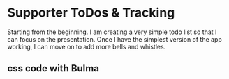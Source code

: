 # Supporter ToDos & Tracking

Starting from the beginning. I am creating a very simple todo list so that I can focus on the presentation. Once I have the simplest version of the app working, I can move on to add more bells and whistles.

## css code with Bulma

